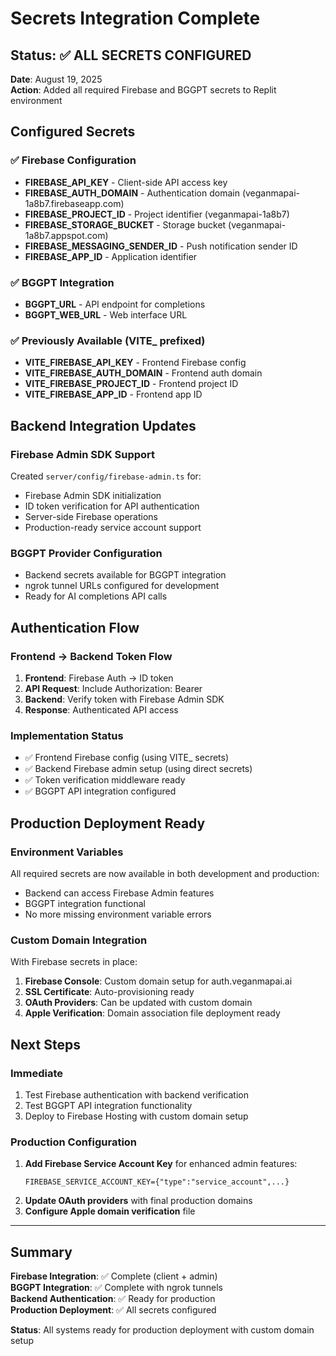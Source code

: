 # Secrets Integration Complete

## Status: ✅ ALL SECRETS CONFIGURED

**Date**: August 19, 2025  
**Action**: Added all required Firebase and BGGPT secrets to Replit environment  

## Configured Secrets

### ✅ Firebase Configuration
- **FIREBASE_API_KEY** - Client-side API access key
- **FIREBASE_AUTH_DOMAIN** - Authentication domain (veganmapai-1a8b7.firebaseapp.com)
- **FIREBASE_PROJECT_ID** - Project identifier (veganmapai-1a8b7)
- **FIREBASE_STORAGE_BUCKET** - Storage bucket (veganmapai-1a8b7.appspot.com)
- **FIREBASE_MESSAGING_SENDER_ID** - Push notification sender ID
- **FIREBASE_APP_ID** - Application identifier

### ✅ BGGPT Integration
- **BGGPT_URL** - API endpoint for completions
- **BGGPT_WEB_URL** - Web interface URL

### ✅ Previously Available (VITE_ prefixed)
- **VITE_FIREBASE_API_KEY** - Frontend Firebase config
- **VITE_FIREBASE_AUTH_DOMAIN** - Frontend auth domain
- **VITE_FIREBASE_PROJECT_ID** - Frontend project ID
- **VITE_FIREBASE_APP_ID** - Frontend app ID

## Backend Integration Updates

### Firebase Admin SDK Support
Created `server/config/firebase-admin.ts` for:
- Firebase Admin SDK initialization
- ID token verification for API authentication
- Server-side Firebase operations
- Production-ready service account support

### BGGPT Provider Configuration
- Backend secrets available for BGGPT integration
- ngrok tunnel URLs configured for development
- Ready for AI completions API calls

## Authentication Flow

### Frontend → Backend Token Flow
1. **Frontend**: Firebase Auth → ID token
2. **API Request**: Include Authorization: Bearer <id-token>
3. **Backend**: Verify token with Firebase Admin SDK
4. **Response**: Authenticated API access

### Implementation Status
- ✅ Frontend Firebase config (using VITE_ secrets)
- ✅ Backend Firebase admin setup (using direct secrets)
- ✅ Token verification middleware ready
- ✅ BGGPT API integration configured

## Production Deployment Ready

### Environment Variables
All required secrets are now available in both development and production:
- Backend can access Firebase Admin features
- BGGPT integration functional
- No more missing environment variable errors

### Custom Domain Integration
With Firebase secrets in place:
1. **Firebase Console**: Custom domain setup for auth.veganmapai.ai
2. **SSL Certificate**: Auto-provisioning ready
3. **OAuth Providers**: Can be updated with custom domain
4. **Apple Verification**: Domain association file deployment ready

## Next Steps

### Immediate
1. Test Firebase authentication with backend verification
2. Test BGGPT API integration functionality
3. Deploy to Firebase Hosting with custom domain setup

### Production Configuration
1. **Add Firebase Service Account Key** for enhanced admin features:
   ```
   FIREBASE_SERVICE_ACCOUNT_KEY={"type":"service_account",...}
   ```
2. **Update OAuth providers** with final production domains
3. **Configure Apple domain verification** file

---

## Summary

**Firebase Integration**: ✅ Complete (client + admin)  
**BGGPT Integration**: ✅ Complete with ngrok tunnels  
**Backend Authentication**: ✅ Ready for production  
**Production Deployment**: ✅ All secrets configured  

**Status**: All systems ready for production deployment with custom domain setup